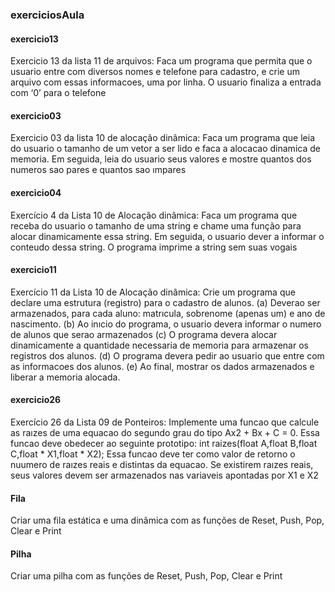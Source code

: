 ### exerciciosAula
#### exercicio13
Exercicio 13 da lista 11 de arquivos: Faca um programa que permita que o usuario entre com diversos nomes e telefone para cadastro, e crie um arquivo com essas informacoes, uma por linha. O usuario finaliza a entrada com ‘0’ para o telefone

#### exercicio03
Exercicio 03 da lista 10 de alocação dinâmica: Faca um programa que leia do usuario o tamanho de um vetor a ser lido e faca a alocacao dinamica de memoria. Em seguida, leia do usuario seus valores e mostre quantos dos numeros sao pares e quantos sao ımpares

#### exercicio04
Exercício 4 da Lista 10 de Alocação dinâmica: Faca um programa que receba do usuario o tamanho de uma string e chame uma função para alocar dinamicamente essa string. Em seguida, o usuario dever a informar o conteudo dessa string. O programa imprime a string sem suas vogais

#### exercicio11
Exercício 11 da Lista 10 de Alocação dinâmica: Crie um programa que declare uma estrutura (registro) para o cadastro de alunos.
(a) Deverao ser armazenados, para cada aluno: matrıcula, sobrenome (apenas um) e
ano de nascimento.
(b) Ao inıcio do programa, o usuario devera informar o numero de alunos que serao
armazenados
(c) O programa devera alocar dinamicamente a quantidade necessaria de memoria
para armazenar os registros dos alunos.
(d) O programa devera pedir ao usuario que entre com as informacoes dos alunos. 
(e) Ao final, mostrar os dados armazenados e liberar a memoria alocada. 

#### exercicio26
Exercício 26 da Lista 09 de Ponteiros: Implemente uma funcao que calcule as raızes de uma equacao do segundo grau do tipo Ax2 + Bx + C = 0.
Essa funcao deve obedecer ao seguinte prototipo: 
int raizes(float A,float B,float C,float * X1,float * X2);
Essa funcao deve ter como valor de retorno o nuumero de raızes reais e distintas da
equacao. Se existirem raızes reais, seus valores devem ser armazenados nas variaveis 
apontadas por X1 e X2

#### Fila
Criar uma fila estática e uma dinâmica com as funções de Reset, Push, Pop, Clear e Print

#### Pilha
Criar uma pilha com as funções de Reset, Push, Pop, Clear e Print
